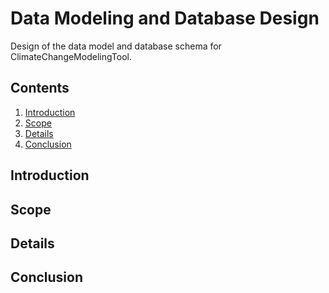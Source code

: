 # Data Modeling and Database Design

Design of the data model and database schema for ClimateChangeModelingTool.

## Contents

1. [Introduction](#introduction)
2. [Scope](#scope)
3. [Details](#details)
4. [Conclusion](#conclusion)

## Introduction

## Scope

## Details

## Conclusion
